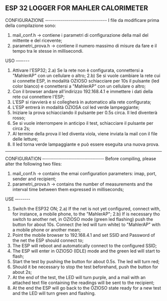 ESP 32 LOGGER FOR MAHLER CALORIMETER
-------------------------------------

CONFIGURAZIONE
‐------------------------------
I file da modificare prima della compilazione sono:
1) mail_conf.h -> contiene i parametri di configurazione della mail del mittente e del ricevente;
2) parametri_prova.h    -> contiene il numero massimo di misure da fare e il tempo tra le stesse in millisecondi.

USO
‐‐‐‐‐---
1) Attivare l'ESP32;
2.a) Se la rete non è configurata, connettersi a "MahlerAP" con un cellulare o altro;
2.b) Se si vuole cambiare la rete cui si connette ESP, in modalità OZIOSO schiacciare per 10s il pulsante
(led color bianco) e connettersi a "MahlerAP" con un cellulare o altro;
3) Con il browser andare all'indirizzo 192.168.4.1 e immettere i dati della rete cui connettere l'ESP;
4) L'ESP si riavvierà e si collegherà in automatico alla rete configurata;
5) L'ESP entrerà in modalità OZIOSA col led verde lampeggiante;
6) Iniziare la prova schiacciando il pulsante per 0.5s circa. Il led diventerà rosso;
7) Se si vuole interrompere in anticipo il test, schiacciare il pulsante per circa 2s;
8) Al termine della prova il led diventa viola, viene inviata la mail con il file delle letture;
9) Il led torna verde lampaggiante e può essere eseguita una nuova prova.

********************************************************************************************************

CONFIGURATION
‐------------------------------
Before compiling, please alter the following two files:
1) mail_conf.h -> contains the emai configuration parameters: imap, port, sender and recipient;
2) parametri_prova.h -> contains the number of measurements and the interval time between them expressed in milliseconds;

USE
‐‐------
1) Switch the ESP32 ON;
2.a) If the net is not yet configured, connect with, for instance, a mobile phone, to the "MahlerAP";
2.b) If is necessary tho switch to another net, in OZIOSO mode (green led flashing) push the button for about 10s. Connect (he led will turn white)
to "MahlerAP" with a mobile phone or another mean;
3) Point the mobile browser to 192.168.4.1 and set SSID and Password of the net the ESP should connect to;
4) The ESP will reboot and automatically connect to the configured SSID;
5) The ESP will enter in OZIOSO (IDLE) mode and the green led will start to flash;
6) Start the test by pushing the button for about 0.5s. The led will turn red;
7) Should it be necessary to stop the test beforehand, push the button for about 2s;
8) At the end of the test, the LED will turn purple, and a mail with an attached text file containing the readings will be sent to the recipient;
9) At the end the ESP will go back to the OZIOSO state ready for a new test and the LED will turn green and flashing.
